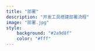 ```yaml
---
title: "部署"
description: "开发工具搭建部署流程"
image: "部署.jpg"
style:
    background: "#2a9d8f"
    color: "#fff"
---
```

